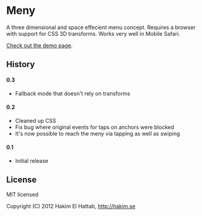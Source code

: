 # Meny

A three dimensional and space effecient menu concept. Requires a browser with support for CSS 3D transforms. Works very well in Mobile Safari.

[Check out the demo page](http://lab.hakim.se/meny/).

## History

#### 0.3
- Fallback mode that doesn't rely on transforms

#### 0.2
- Cleaned up CSS
- Fix bug where original events for taps on anchors were blocked
- It's now possible to reach the meny via tapping as well as swiping

#### 0.1
- Initial release

## License

MIT licensed

Copyright (C) 2012 Hakim El Hattab, http://hakim.se